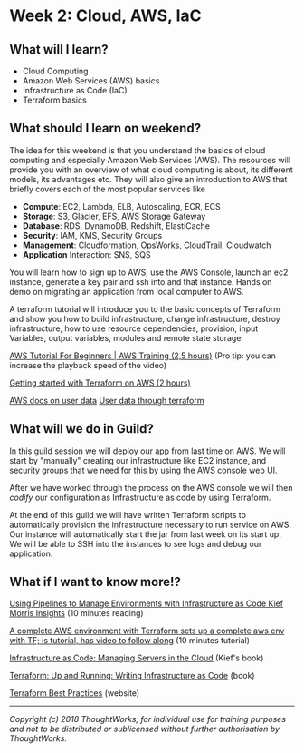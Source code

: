 # Week 2: Cloud, AWS, IaC

## What will I learn?
- Cloud Computing
- Amazon Web Services (AWS) basics
- Infrastructure as Code (IaC)
- Terraform basics

## What should I learn on weekend?
The idea for this weekend is that you understand the basics of cloud computing and especially Amazon Web Services (AWS). The resources will provide you with an overview of what cloud computing is about, its different models, its advantages etc. They will also give an introduction to AWS that briefly covers each of the most popular services like
- **Compute**: EC2, Lambda, ELB, Autoscaling, ECR, ECS
- **Storage**: S3, Glacier, EFS, AWS Storage Gateway
- **Database**: RDS, DynamoDB, Redshift, ElastiCache
- **Security**: IAM, KMS, Security Groups
- **Management**: Cloudformation, OpsWorks, CloudTrail, Cloudwatch
- **Application** Interaction: SNS, SQS

You will learn how to sign up to AWS, use the AWS Console, launch an ec2 instance, generate a key pair and ssh into and that instance.
Hands on demo on migrating an application from local computer to AWS.

A terraform tutorial will introduce you to the basic concepts of Terraform and show you how to build infrastructure, change infrastructure, destroy infrastructure, how to use resource dependencies, provision, input Variables, output variables, modules and remote state storage.

[AWS Tutorial For Beginners | AWS Training (2,5 hours)](https://www.youtube.com/watch?v=MmsoIcYrXJU)
(Pro tip: you can increase the playback speed of the video) 

[Getting started with Terraform on AWS (2 hours)](https://learn.hashicorp.com/terraform/getting-started/install)

[AWS docs on user data](https://docs.aws.amazon.com/AWSEC2/latest/UserGuide/user-data.html)
[User data through terraform](https://www.bogotobogo.com/DevOps/Terraform/Terraform-terraform-userdata.php)

## What will we do in Guild?

In this guild session we will deploy our app from last time on AWS.
We will start by "manually" creating our infrastructure like EC2 instance, and security groups that we need for this by using the AWS console web UI.

After we have worked through the process on the AWS console we will then _codify_ our configuration as Infrastructure as code by using Terraform. 

At the end of this guild we will have written Terraform scripts to automatically provision the infrastructure necessary to run service on AWS.
Our instance will automatically start the jar from last week on its start up. We will be able to SSH into the instances to see logs and debug our application.
 

## What if I want to know more!?

[Using Pipelines to Manage Environments with Infrastructure as Code	Kief Morris Insights](https://www.thoughtworks.com/de/insights/blog/using-pipelines-manage-environments-infrastructure-code-0) (10 minutes reading)

[A complete AWS environment with Terraform sets up a complete aws env with TF; is tutorial, has video to follow along](https://linuxacademy.com/guide/13922-a-complete-aws-environment-with-terraform/) (10 minutes tutorial)

[Infrastructure as Code: Managing Servers in the Cloud](https://www.amazon.com/Infrastructure-Code-Managing-Servers-Cloud/dp/1491924357) (Kief's book)

[Terraform: Up and Running: Writing Infrastructure as Code](https://www.amazon.com/Terraform-Running-Writing-Infrastructure-Code-ebook/dp/B06XKHGJHP) (book)

[Terraform Best Practices](https://www.terraform-best-practices.com) (website)

---

*Copyright (c) 2018 ThoughtWorks; for individual use for training purposes and not to be distributed or sublicensed without further authorisation by ThoughtWorks.*
